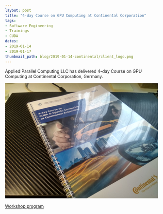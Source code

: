 ```yaml
---
layout: post
title: "4-day Course on GPU Computing at Continental Corporation"
tags:
- Software Engineering
- Trainings
- CUDA
dates:
- 2019-01-14
- 2019-01-17
thumbnail_path: blog/2019-01-14-continental/client_logo.png
---
```


Applied Parallel Computing LLC has delivered 4-day Course on GPU Computing at Continental Corporation, Germany.

![alt text](\assets\img\blog\2019-01-14-continental\IMG_20190212_135108_HDR.jpg "Logo Title Text 1")

[Workshop program](\assets\img\blog\2019-01-14-continental\program.pdf)
